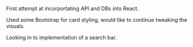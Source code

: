 First attempt at incorportating API and DBs into React.

Used some Bootstrap for card styling, would like to continue tweaking the visuals.

Looking in to implementation of a search bar.